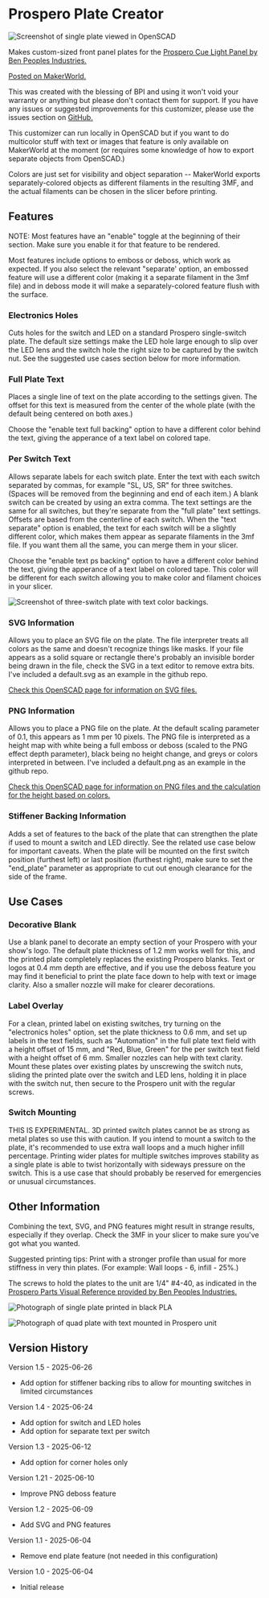 # Prospero Plate Creator

![Screenshot of single plate viewed in OpenSCAD](ProsperoPlateMaker.png)

Makes custom-sized front panel plates for the [Prospero Cue Light Panel by Ben Peoples Industries.](https://benpeoples.com/stock-products/prospero-cue-light-system/)

[Posted on MakerWorld.](https://makerworld.com/en/models/1487187-prospero-plate-creator)

This was created with the blessing of BPI and using it won't void your warranty or anything but please don't contact them for support.  If you have any issues or suggested improvements for this customizer, please use the issues section on [GitHub.](https://github.com/kevinrmccoy/Prospero-Plate-Creator)

This customizer can run locally in OpenSCAD but if you want to do multicolor stuff with text or images that feature is only available on MakerWorld at the moment (or requires some knowledge of how to export separate objects from OpenSCAD.)

Colors are just set for visibility and object separation -- MakerWorld exports separately-colored objects as different filaments in the resulting 3MF, and the actual filaments can be chosen in the slicer before printing.

## Features

NOTE: Most features have an "enable" toggle at the beginning of their section.  Make sure you enable it for that feature to be rendered.

Most features include options to emboss or deboss, which work as expected.  If you also select the relevant "separate' option, an embossed feature will use a different color (making it a separate filament in the 3mf file) and in deboss mode it will make a separately-colored feature flush with the surface.

### Electronics Holes

Cuts holes for the switch and LED on a standard Prospero single-switch plate.  The default size settings make the LED hole large enough to slip over the LED lens and the switch hole the right size to be captured by the switch nut.  See the suggested use cases section below for more information.

### Full Plate Text

Places a single line of text on the plate according to the settings given.  The offset for this text is measured from the center of the whole plate (with the default being centered on both axes.)

Choose the "enable text full backing" option to have a different color behind the text, giving the apperance of a text label on colored tape.

### Per Switch Text

Allows separate labels for each switch plate.  Enter the text with each switch separated by commas, for example "SL, US, SR" for three switches.  (Spaces will be removed from the beginning and end of each item.)  A blank switch can be created by using an extra comma.  The text settings are the same for all switches, but they're separate from the "full plate" text settings.  Offsets are based from the centerline of each switch.  When the "text separate" option is enabled, the text for each switch will be a slightly different color, which makes them appear as separate filaments in the 3mf file.  If you want them all the same, you can merge them in your slicer.

Choose the "enable text ps backing" option to have a different color behind the text, giving the apperance of a text label on colored tape.  This color will be different for each switch allowing you to make color and filament choices in your slicer.

![Screenshot of three-switch plate with text color backings.](AMSMadness.png)

### SVG Information

Allows you to place an SVG file on the plate.  The file interpreter treats all colors as the same and doesn't recognize things like masks.  If your file appears as a solid square or rectangle there's probably an invisible border being drawn in the file, check the SVG in a text editor to remove extra bits.  I've included a default.svg as an example in the github repo.

[Check this OpenSCAD page for information on SVG files.](https://en.wikibooks.org/wiki/OpenSCAD_User_Manual/SVG_Import)

### PNG Information

Allows you to place a PNG file on the plate.  At the default scaling parameter of 0.1, this appears as 1 mm per 10 pixels.  The PNG file is interpreted as a height map with white being a full emboss or deboss (scaled to the PNG effect depth parameter), black being no height change, and greys or colors interpreted in between.  I've included a default.png as an example in the github repo.

[Check this OpenSCAD page for information on PNG files and the calculation for the height based on colors.](https://en.wikibooks.org/wiki/OpenSCAD_User_Manual/Importing_Geometry#surface)

### Stiffener Backing Information

Adds a set of features to the back of the plate that can strengthen the plate if used to mount a switch and LED directly.  See the related use case below for important caveats.  When the plate will be mounted on the first switch position (furthest left) or last position (furthest right), make sure to set the "end_plate" parameter as appropriate to cut out enough clearance for the side of the frame.

## Use Cases

### Decorative Blank

Use a blank panel to decorate an empty section of your Prospero with your show's logo.  The default plate thickness of 1.2 mm works well for this, and the printed plate completely replaces the existing Prospero blanks.  Text or logos at 0.4 mm depth are effective, and if you use the deboss feature you may find it beneficial to print the plate face down to help with text or image clarity.  Also a smaller nozzle will make for clearer decorations.

### Label Overlay

For a clean, printed label on existing switches, try turning on the "electronics holes" option, set the plate thickness to 0.6 mm, and set up labels in the text fields, such as "Automation" in the full plate text field with a height offset of 15 mm, and "Red, Blue, Green" for the per switch text field with a height offset of 6 mm.  Smaller nozzles can help with text clarity.  Mount these plates over existing plates by unscrewing the switch nuts, sliding the printed plate over the switch and LED lens, holding it in place with the switch nut, then secure to the Prospero unit with the regular screws.

### Switch Mounting

THIS IS EXPERIMENTAL.  3D printed switch plates cannot be as strong as metal plates so use this with caution.  If you intend to mount a switch to the plate, it's recommended to use extra wall loops and a much higher infill percentage.  Printing wider plates for multiple switches improves stability as a single plate is able to twist horizontally with sideways pressure on the switch.  This is a use case that should probably be reserved for emergencies or unusual circumstances.

## Other Information

Combining the text, SVG, and PNG features might result in strange results, especially if they overlap.  Check the 3MF in your slicer to make sure you've got what you wanted.

Suggested printing tips: Print with a stronger profile than usual for more stiffness in very thin plates.  (For example: Wall loops - 6, infill - 25%.)

The screws to hold the plates to the unit are 1/4" #4-40, as indicated in the [Prospero Parts Visual Reference provided by Ben Peoples Industries.](https://docs.benpeoples.com/prospero-dmx-cue-light-panel/prospero-parts-visual-reference#3d6a672da66f4d4db09283e1e5e6c471)

![Photograph of single plate printed in black PLA](ProsperoPlate-Single.jpg)

![Photograph of quad plate with text mounted in Prospero unit](ProsperoPlate-4WideWithText.jpg)

## Version History

Version 1.5 - 2025-06-26

- Add option for stiffener backing ribs to allow for mounting switches in limited circumstances

Version 1.4 - 2025-06-24

- Add option for switch and LED holes
- Add option for separate text per switch

Version 1.3 - 2025-06-12

- Add option for corner holes only

Version 1.21 - 2025-06-10

- Improve PNG deboss feature

Version 1.2 - 2025-06-09

- Add SVG and PNG features

Version 1.1 - 2025-06-04

- Remove end plate feature (not needed in this configuration)

Version 1.0 - 2025-06-04

- Initial release
